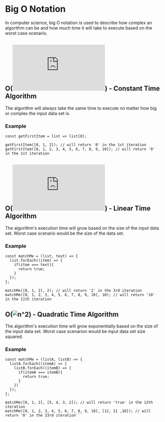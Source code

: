# Big O Notation
In computer science, big O notation is used to describe how complex an algorithm can be and how much time it will take to execute based on the worst case scenario.

## O(![1](https://latex.codecogs.com/gif.latex?1)) - Constant Time Algorithm
The algorithm will always take the same time to execute no matter how big or complex the input data set is.
### Example
``` 
const getFirstItem = list => list[0];

getFirstItem([0, 1, 2]); // will return '0' in the 1st iteration
getFirstItem([0, 1, 2, 3, 4, 5, 6, 7, 8, 9, 10]); // will return '0' in the 1st iteration
```

## O(![n](https://latex.codecogs.com/gif.latex?n)) - Linear Time Algorithm
The algorithm's execution time will grow based on the size of the input data set. Worst case scenario would be the size of the data set.
### Example
``` 
const matchMe = (list, text) => {
  list.forEach((item) => {
    if(item === text){
      return true;
    }
  });
};

matchMe([0, 1, 2], 2); // will return '2' in the 3rd iteration
matchMe([0, 1, 2, 3, 4, 5, 6, 7, 8, 9, 10], 10); // will return '10' in the 11th iteration
```

## O(![n^2](https://latex.codecogs.com/gif.latex?n^{2})) - Quadratic Time Algorithm
The algorithm's execution time will grow exponentially based on the size of the input data set. Worst case scenarion would be input data set size squared.
### Example
``` 
const matchMe = (listA, listB) => {
  listA.forEach((itemA) => {
    listB.forEach((itemB) => {
      if(itemA === itemB){
        return true;
      }
    })
  });
};

matchMe([0, 1, 2], [5, 4, 3, 2]); // will return 'true' in the 12th iteration
matchMe([0, 1, 2, 3, 4, 5, 6, 7, 8, 9, 10], [12, 11 ,10]); // will return '0' in the 33rd iteration```

